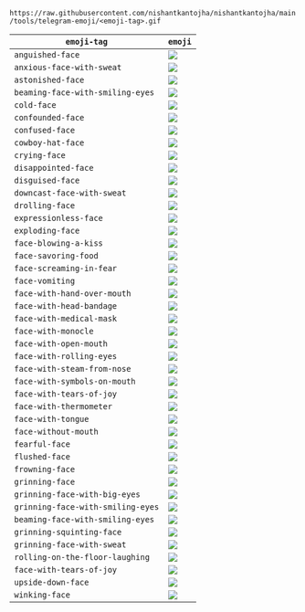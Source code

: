 

`https://raw.githubusercontent.com/nishantkantojha/nishantkantojha/main/tools/telegram-emoji/<emoji-tag>.gif`

|`emoji-tag`|`emoji`|
|---|---|
|`anguished-face`|<img src="https://raw.githubusercontent.com/nishantkantojha/nishantkantojha/main/tools/telegram-emoji/anguished-face.gif"/>|
|`anxious-face-with-sweat`|<img src="https://raw.githubusercontent.com/nishantkantojha/nishantkantojha/main/tools/telegram-emoji/anxious-face-with-sweat.gif"/>|
|`astonished-face`|<img src="https://raw.githubusercontent.com/nishantkantojha/nishantkantojha/main/tools/telegram-emoji/astonished-face.gif"/>|
|`beaming-face-with-smiling-eyes`|<img src="https://raw.githubusercontent.com/nishantkantojha/nishantkantojha/main/tools/telegram-emoji/astonished-face.gif"/>|
|`cold-face`|<img src="https://raw.githubusercontent.com/nishantkantojha/nishantkantojha/main/tools/telegram-emoji/cold-face.gif"/>|
|`confounded-face`|<img src="https://raw.githubusercontent.com/nishantkantojha/nishantkantojha/main/tools/telegram-emoji/confounded-face.gif"/>|
|`confused-face`|<img src="https://raw.githubusercontent.com/nishantkantojha/nishantkantojha/main/tools/telegram-emoji/confused-face.gif"/>|
|`cowboy-hat-face`|<img src="https://raw.githubusercontent.com/nishantkantojha/nishantkantojha/main/tools/telegram-emoji/cowboy-hat-face.gif"/>|
|`crying-face`|<img src="https://raw.githubusercontent.com/nishantkantojha/nishantkantojha/main/tools/telegram-emoji/crying-face.gif"/>|
|`disappointed-face`|<img src="https://raw.githubusercontent.com/nishantkantojha/nishantkantojha/main/tools/telegram-emoji/disappointed-face.gif"/>|
|`disguised-face`|<img src="https://raw.githubusercontent.com/nishantkantojha/nishantkantojha/main/tools/telegram-emoji/disguised-face.gif"/>|
|`downcast-face-with-sweat`|<img src="https://raw.githubusercontent.com/nishantkantojha/nishantkantojha/main/tools/telegram-emoji/downcast-face-with-sweat.gif"/>|
|`drolling-face`|<img src="https://raw.githubusercontent.com/nishantkantojha/nishantkantojha/main/tools/telegram-emoji/drooling-face.gif"/>|
|`expressionless-face`|<img src="https://raw.githubusercontent.com/nishantkantojha/nishantkantojha/main/tools/telegram-emoji/expressionless-face.gif"/>|
|`exploding-face`|<img src="https://raw.githubusercontent.com/nishantkantojha/nishantkantojha/main/tools/telegram-emoji/exploding-face.gif"/>|
|`face-blowing-a-kiss`|<img src="https://raw.githubusercontent.com/nishantkantojha/nishantkantojha/main/tools/telegram-emoji/face-blowing-a-kiss.gif"/>|
|`face-savoring-food`|<img src="https://raw.githubusercontent.com/nishantkantojha/nishantkantojha/main/tools/telegram-emoji/face-savoring-food.gif"/>|
|`face-screaming-in-fear`|<img src="https://raw.githubusercontent.com/nishantkantojha/nishantkantojha/main/tools/telegram-emoji/face-screaming-in-fear.gif"/>|
|`face-vomiting`|<img src="https://raw.githubusercontent.com/nishantkantojha/nishantkantojha/main/tools/telegram-emoji/face-vomiting.gif"/>|
|`face-with-hand-over-mouth`|<img src="https://raw.githubusercontent.com/nishantkantojha/nishantkantojha/main/tools/telegram-emoji/face-with-hand-over-mouth.gif"/>|
|`face-with-head-bandage`|<img src="https://raw.githubusercontent.com/nishantkantojha/nishantkantojha/main/tools/telegram-emoji/face-with-head-bandage.gif"/>|
|`face-with-medical-mask`|<img src="https://raw.githubusercontent.com/nishantkantojha/nishantkantojha/main/tools/telegram-emoji/face-with-medical-mask.gif"/>|
|`face-with-monocle`|<img src="https://raw.githubusercontent.com/nishantkantojha/nishantkantojha/main/tools/telegram-emoji/face-with-monocle.gif"/>|
|`face-with-open-mouth`|<img src="https://raw.githubusercontent.com/nishantkantojha/nishantkantojha/main/tools/telegram-emoji/face-with-open-mouth.gif"/>|
|`face-with-rolling-eyes`|<img src="https://raw.githubusercontent.com/nishantkantojha/nishantkantojha/main/tools/telegram-emoji/face-with-rolling-eyes.gif"/>|
|`face-with-steam-from-nose`|<img src="https://raw.githubusercontent.com/nishantkantojha/nishantkantojha/main/tools/telegram-emoji/face-with-steam-from-nose.gif"/>|
|`face-with-symbols-on-mouth`|<img src="https://raw.githubusercontent.com/nishantkantojha/nishantkantojha/main/tools/telegram-emoji/face-with-symbols-on-mouth.gif"/>|
|`face-with-tears-of-joy`|<img src="https://raw.githubusercontent.com/nishantkantojha/nishantkantojha/main/tools/telegram-emoji/face-with-tears-of-joy.gif"/>|
|`face-with-thermometer`|<img src="https://raw.githubusercontent.com/nishantkantojha/nishantkantojha/main/tools/telegram-emoji/face-with-thermometer.gif"/>|
|`face-with-tongue`|<img src="https://raw.githubusercontent.com/nishantkantojha/nishantkantojha/main/tools/telegram-emoji/face-with-tongue.gif"/>|
|`face-without-mouth`|<img src="https://raw.githubusercontent.com/nishantkantojha/nishantkantojha/main/tools/telegram-emoji/face-without-mouth.gif"/>|
|`fearful-face`|<img src="https://raw.githubusercontent.com/nishantkantojha/nishantkantojha/main/tools/telegram-emoji/fearful-face.gif"/>|
|`flushed-face`|<img src="https://raw.githubusercontent.com/nishantkantojha/nishantkantojha/main/tools/telegram-emoji/flushed-face.gif"/>|
|`frowning-face`|<img src="https://raw.githubusercontent.com/nishantkantojha/nishantkantojha/main/tools/telegram-emoji/frowning-face.gif"/>|
|`grinning-face`|<img src="https://raw.githubusercontent.com/nishantkantojha/nishantkantojha/main/tools/telegram-emoji/grinning-face.gif"/>|
|`grinning-face-with-big-eyes`|<img src="https://raw.githubusercontent.com/nishantkantojha/nishantkantojha/main/tools/telegram-emoji/grinning-face-with-big-eyes.gif"/>
|`grinning-face-with-smiling-eyes`|<img src="https://raw.githubusercontent.com/nishantkantojha/nishantkantojha/main/tools/telegram-emoji/grinning-face-with-smiling-eyes.gif"/>
|`beaming-face-with-smiling-eyes`|<img src="https://raw.githubusercontent.com/nishantkantojha/nishantkantojha/main/tools/telegram-emoji/beaming-face-with-smiling-eyes.gif"/>
|`grinning-squinting-face`|<img src="https://raw.githubusercontent.com/nishantkantojha/nishantkantojha/main/tools/telegram-emoji/grinning-squinting-face.gif"/>
|`grinning-face-with-sweat`|<img src="https://raw.githubusercontent.com/nishantkantojha/nishantkantojha/main/tools/telegram-emoji/grinning-face-with-sweat.gif"/>
|`rolling-on-the-floor-laughing`|<img src="https://raw.githubusercontent.com/nishantkantojha/nishantkantojha/main/tools/telegram-emoji/rolling-on-the-floor-laughing.gif"/>
|`face-with-tears-of-joy`|<img src="https://raw.githubusercontent.com/nishantkantojha/nishantkantojha/main/tools/telegram-emoji/face-with-tears-of-joy.gif"/>
|`upside-down-face`|<img src="https://raw.githubusercontent.com/nishantkantojha/nishantkantojha/main/tools/telegram-emoji/upside-down-face.gif"/>
|`winking-face`|<img src="https://raw.githubusercontent.com/nishantkantojha/nishantkantojha/main/tools/telegram-emoji/winking-face.gif"/>